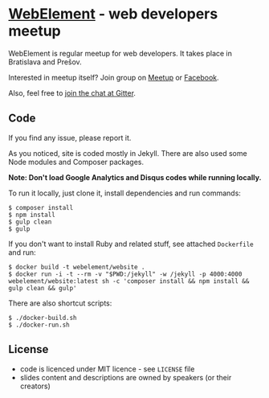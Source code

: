 [WebElement](https://webelement.sk) - web developers meetup
==========

WebElement is regular meetup for web developers. It takes place in Bratislava and Prešov.

Interested in meetup itself? Join group on [Meetup](http://meetup.com/webelement/) or [Facebook](https://facebook.com/groups/webelement).

Also, feel free to [join the chat at Gitter](https://gitter.im/webelement/chat).

## Code

If you find any issue, please report it.

As you noticed, site is coded mostly in Jekyll. There are also used some Node modules and Composer packages.

**Note: Don't load Google Analytics and Disqus codes while running locally.**

To run it locally, just clone it, install dependencies and run commands:

    $ composer install
    $ npm install
    $ gulp clean
    $ gulp

If you don't want to install Ruby and related stuff, see attached `Dockerfile` and run:

    $ docker build -t webelement/website .
    $ docker run -i -t --rm -v "$PWD:/jekyll" -w /jekyll -p 4000:4000 webelement/website:latest sh -c 'composer install && npm install && gulp clean && gulp'

There are also shortcut scripts:

    $ ./docker-build.sh
    $ ./docker-run.sh

## License

- code is licenced under MIT licence - see `LICENSE` file
- slides content and descriptions are owned by speakers (or their creators)
